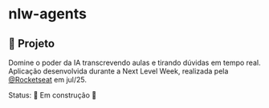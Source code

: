 # nlw-agents

## 🚀 Projeto
Domine o poder da IA transcrevendo aulas e tirando dúvidas em tempo real. Aplicação desenvolvida durante a Next Level Week, realizada pela [@Rocketseat](https://app.rocketseat.com.br/) em jul/25.

Status: 🚧 Em construção 🚧
